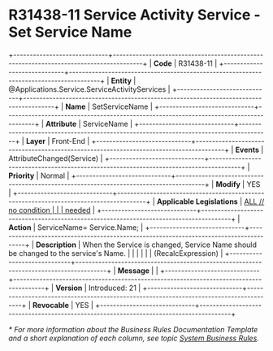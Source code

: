 ﻿---
erp.type: front-end-business-rule
erp.entity: Applications.Service.ServiceActivityServices
---

# R31438-11 Service Activity Service - Set Service Name
+-----------------------------+---------------------------------------------------------------------------------------+
| **Code**                    | R31438-11                                                                             |
+-----------------------------+---------------------------------------------------------------------------------------+
| **Entity**                  | @Applications.Service.ServiceActivityServices                                                                |
+-----------------------------+---------------------------------------------------------------------------------------+
| **Name**                    | SetServiceName                                                                        |
+-----------------------------+---------------------------------------------------------------------------------------+
| **Attribute**               | ServiceName                                                                           |
+-----------------------------+---------------------------------------------------------------------------------------+
| **Layer**                   | Front-End                                                                             |
+-----------------------------+---------------------------------------------------------------------------------------+
| **Events**                  | AttributeChanged(Service)                                                             |
+-----------------------------+---------------------------------------------------------------------------------------+
| **Priority**                | Normal                                                                                |
+-----------------------------+---------------------------------------------------------------------------------------+
| **Modify**                  | YES                                                                                   |
+-----------------------------+---------------------------------------------------------------------------------------+
| **Applicable Legislations** | [ALL // no condition                                                                  |
|                             | needed](https://confluence.erp.net/display/techdoc/Country+Specific+Functionality)    |
+-----------------------------+---------------------------------------------------------------------------------------+
| **Action**                  | ServiceName= Service.Name;                                                            |
+-----------------------------+---------------------------------------------------------------------------------------+
| **Description**             | When the Service is changed, Service Name should be changed to the service\'s Name.   |
|                             |                                                                                       |
|                             | (RecalcExpression)                                                                    |
+-----------------------------+---------------------------------------------------------------------------------------+
| **Message**                 |                                                                                       |
+-----------------------------+---------------------------------------------------------------------------------------+
| **Version**                 | Introduced: 21                                                                        |
+-----------------------------+---------------------------------------------------------------------------------------+
| **Revocable**               | YES                                                                                   |
+-----------------------------+---------------------------------------------------------------------------------------+

*\* For more information about the Business Rules Documentation Template and a short explanation of each column, see
topic [System Business Rules](../templates/template-description-system-business-rules.md).*

  

  
